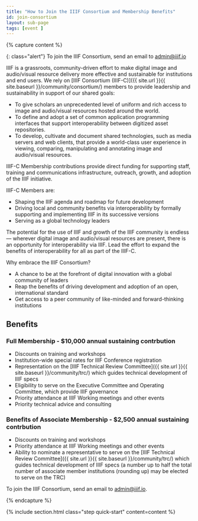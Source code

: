 ```yaml
---
title: "How to Join the IIIF Consortium and Membership Benefits"
id: join-consortium
layout: sub-page
tags: [event ]
---
```


{% capture content %}

{: class="alert"}
To join the IIIF Consortium, send an email to [admin@iiif.io][admin]

IIIF is a grassroots, community-driven effort to make digital image and audio/visual resource delivery more effective and sustainable for institutions and end users. We rely on [IIIF Consortium (IIIF-C)]({{ site.url }}{{ site.baseurl }}/community/consortium/) members to provide leadership and sustainability in support of our shared goals:

- To give scholars an unprecedented level of uniform and rich access to image and audio/visual resources hosted around the world.
- To define and adopt a set of common application programming interfaces that support interoperability between digitized asset repositories.
- To develop, cultivate and document shared technologies, such as media servers and web clients, that provide a world-class user experience in viewing, comparing, manipulating and annotating image and audio/visual resources.

IIIF-C Membership contributions provide direct funding for supporting staff, training and communications infrastructure, outreach, growth, and adoption of the IIIF initiative.

IIIF-C Members are: 

- Shaping the IIIF agenda and roadmap for future development
- Driving local and community benefits via interoperability by formally supporting and implementing IIIF in its successive versions
- Serving as a global technology leaders

The potential for the use of IIIF and growth of the IIIF community is endless — wherever digital  image and audio/visual resources are present, there is an opportunity for interoperability via IIIF. Lead the effort to expand the benefits of interoperability for all as part of the IIIF-C.

Why embrace the IIIF Consortium?

- A chance to be at the forefront of digital innovation with a global community of leaders
- Reap the benefits of driving development and adoption of an open, international standard
- Get access to a peer community of like-minded and forward-thinking institutions

## Benefits

### Full Membership - $10,000 annual sustaining contrbution

- Discounts on training and workshops
- Institution-wide special rates for IIIF Conference registration
- Representation on the [IIIF Technical Review Committee]({{ site.url }}{{ site.baseurl }}/community/trc/) which guides technical development of IIIF specs
- Eligibility to serve on the Executive Committee and Operating Committee, which provide IIIF governance
- Priority attendance at IIIF Working meetings and other events
- Priority technical advice and consulting

### Benefits of Associate Membership - $2,500 annual sustaining contrbution

- Discounts on training and workshops
- Priority attendance at IIIF Working meetings and other events
- Ability to nominate a representative to serve on the [IIIF Technical Review Committee]({{ site.url }}{{ site.baseurl }}/community/trc/) which guides technical development of IIIF specs (a number up to half the total number of associate member institutions (rounding up) may be elected to serve on the TRC)


To join the IIIF Consortium, send an email to [admin@iiif.io][admin].

{% endcapture %}

{% include section.html class="step quick-start" content=content %}

[admin]: mailto:admin@iiif.io
